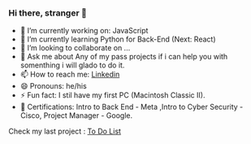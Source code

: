 ### Hi there, stranger 👋

- 🔭 I’m currently working on: JavaScript
- 🌱 I’m currently learning Python for Back-End (Next: React)
- 👯 I’m looking to collaborate on ...
- 💬 Ask me about Any of my pass projects if i can help you with somenthing i will glado to do it.
- 📫 How to reach me: [Linkedin](https://www.linkedin.com/in/daniel-g-sierra-60472719/)
- 😄 Pronouns: he/his
- ⚡ Fun fact: I stil have my first PC (Macintosh Classic II).
- 🥇 Certifications: Intro to Back End - Meta ,Intro to Cyber Security - Cisco, Project Manager - Google.

Check my last project : [To Do List](https://dgonzalesi.github.io/To-Do-List-Webpack/)
